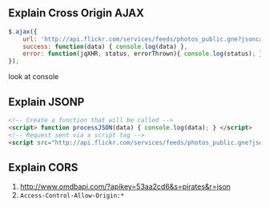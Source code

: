 ## Explain Cross Origin AJAX

```javascript
$.ajax({
	url: 'http://api.flickr.com/services/feeds/photos_public.gne?jsoncallback=processJSON&tags=monkey&tagmode=any&format=json',
	success: function(data) { console.log(data) },
	error: function(jqXHR, status, errorThrown){ console.log(status); }
});
```

look at console

## Explain JSONP

```html
<!-- Create a function that will be called -->
<script> function processJSON(data) { console.log(data); } </script>
<!-- Request sent via a script tag -->
<script src="http://api.flickr.com/services/feeds/photos_public.gne?jsoncallback=processJSON&tags=monkey&tagmode=any&format=json"></script>
```

## Explain CORS

1. http://www.omdbapi.com/?apikey=53aa2cd6&s=pirates&r=json
1. `Access-Control-Allow-Origin:*`
